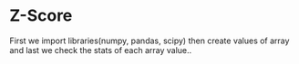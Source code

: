 # Z-Score
First we import libraries(numpy, pandas, scipy) then create values of array and last we check the stats of each array value..
